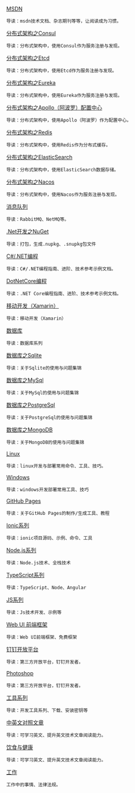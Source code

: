 [MSDN](./Articles/Msdn)

```
导读：msdn技术文档、杂志期刊等等，让阅读成为习惯。
```

[分布式架构之Consul](./Articles/Consul)

```
导读：分布式架构中，使用Consul作为服务注册与发现。
```

[分布式架构之Etcd](./Articles/Etcd)

```
导读：分布式架构中，使用Etcd作为服务注册与发现。
```

[分布式架构之Eureka](./Articles/Eureka)

```
导读：分布式架构中，使用Eureka作为服务注册与发现。
```

[分布式架构之Apollo（阿波罗）配置中心](./Articles/Apollo)

```
导读：分布式架构中，使用Apollo（阿波罗）作为配置中心。
```

[分布式架构之Redis](./Articles/Redis)

```
导读：分布式架构中，使用Redis作为分布式缓存。
```

[分布式架构之ElasticSearch](./Articles/ElasticSearch)

```
导读：分布式架构中，使用ElasticSearch数据存储。
```

[分布式架构之Nacos](./Articles/Nacos)

```
导读：分布式架构中，使用Nacos作为服务注册与发现。
```

[消息队列](./Articles/Mq)
```
导读：RabbitMQ、NetMQ等。
```

[.Net开发之NuGet](./Articles/NuGet)

```
导读：打包，生成.nupkg、.snupkg包文件
```

[C#/.NET编程](./Articles/DotNet)

```
导读：C#/.NET编程指南、进阶、技术参考示例文档。
```

[DotNetCore编程](./Articles/DotNetCore)

```
导读：.NET Core编程指南、进阶、技术参考示例文档。
```

[移动开发（Xamarin）](./Articles/Xamarin)
```
导读：移动开发（Xamarin）
```

[数据库](./Articles/Db)
```
导读：数据库系列
```

[数据库之Sqlite](./Articles/Sqlite)

```
导读：关于Sqlite的使用与问题集锦
```

[数据库之MySql](./Articles/MySql)

```
导读：关于MySql的使用与问题集锦
```

[数据库之PostgreSql](./Articles/PostgreSql)

```
导读：关于PostgreSql的使用与问题集锦
```

[数据库之MongoDB](./Articles/MongoDB)

```
导读：关于MongoDB的使用与问题集锦
```

[Linux](./Articles/Linux)

```
导读：linux开发与部署常用命令、工具、技巧。
```

[Windows](./Articles/Windows)

```
导读：windows开发部署常用工具、技巧
```

[GitHub Pages](./Articles/GhPages)

```
导读：关于GitHub Pages的制作/生成工具、教程
```

[Ionic系列](./Articles/Ionic)
```
导读：ionic项目源码、示例、命令、工具
```

[Node.js系列](./Articles/Nodejs)
```
导读：Node.js技术、全栈技术
```

[TypeScript系列](./Articles/TypeScript)
```
导读：TypeScript、Node、Angular
```

[JS系列](./Articles/Js)
```
导读：Js技术开发、示例等
```

[Web UI 前端框架](./Articles/WebUI)
```
导读：Web UI前端框架、免费框架
```

[钉钉开放平台](./Articles/DingTalk)
```
导读：第三方开放平台，钉钉开发者。
```

[Photoshop](./Articles/Photoshop)
```
导读：第三方开放平台，钉钉开发者。
```

[工具系列](./Articles/Tools)
```
导读：开发工具系列、下载、安装密钥等
```

[中英文对照文章](./Articles/EnglishChineseComparison)

```
导读：可学习英文、提升英文技术文章阅读能力。
```

[饮食与健康](./Articles/Health)

```
导读：可学习英文、提升英文技术文章阅读能力。
```

[工作](./Articles/Work)
```
工作中的事情、法律法规。
```